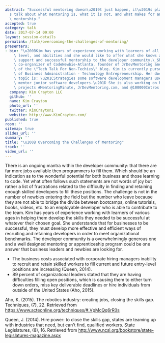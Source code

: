 ```yaml
---
abstract: "Successful mentoring doesn\u2019t just happen, it\u2019s planned. Let\u2019\
  s talk about what mentoring is, what it is not, and what makes for an effective\
  \ mentorship."
accepted: true
category: talk
date: 2017-07-14 09:00
layout: session-details
permalink: /talk/overcoming-the-challenges-of-mentoring/
presenters:
- bio: "\u200BKim has years of experience working with learners of all ages, skill\
    \ level, and abilities and she would like to offer what she knows about student\
    \ support and successful mentorship to the developer community.\_She is the past\
    \ co-organizer of CodeNewbie-Atlanta, founder of JrDevMentoring and the author\
    \ of the \"Tech Talk For Non-Techies\" blog. Kim is currently pursuing a Doctors\
    \ of Business Administration - Technology Entrepreneurship. Her doctoral study\
    \ topic is: \u201CStrategies some software development managers use to effectively\
    \ mentor junior software developers.\u201D She is also working on her passion\
    \ projects #MentoringMinute, JrDevMentoring.com, and @100000Intros "
  company: Kim Crayton LLC
  github: ''
  name: Kim Crayton
  photo_url: ''
  twitter: KimCrayton1
  website: http://www.KimCrayton.com/
published: true
room: ''
sitemap: true
slides_url: ''
summary: ''
title: "\u200B Overcoming the Challenges of Mentoring"
track: ''
video_url: ''
---
```


​There is an ongoing mantra within the developer community: that there are far more jobs available then programmers to fill them. Which should be an indication as to the wonderful potential for both business and those learning to code. Yet what often follows such statements are not words of joy but rather a list of frustrations related to the difficulty in finding and retaining enough skilled developers to fill these positions. 
The challenge is not in the number of newbies entering the field but the number who leave because they are not able to bridge the divide between bootcamps, online tutorials, books, videos, etc. to an employable developer who is able to contribute to the team. 
Kim has years of experience working with learners of various ages in helping them develop the skills they needed to be successful at whatever their chosen goal. She understands that for businesses to be successful, they must develop more effective and efficient ways of recruiting and retaining developers in order to meet organizational benchmarks. 
The developer community is a overwhelmingly generous one and a well designed mentoring or apprenticeship program could be one answer that business leaders and newbies are looking for.

- The business costs associated with corporate hiring managers inability to recruit and retain skilled workers to fill current and future entry-level positions are increasing (Queen, 2014). 
- 89 percent of organizational leaders stated that they are having difficulties filling open positions, which is causing them to either turn down orders, miss key deliverable deadlines or hire individuals from outside of the United States (Aho, 2015). 

Aho, K. (2015). The robotics industry: creating jobs, closing the skills gap. Techniques, (7), 22. Retrieved from https://www.acteonline.org/techniques/#.VpMcQq6rR0s

Queen, J. (2014). Hire power: to close the skills gap, states are teaming up with industries that need, but can't find, qualified workers. State Legislatures, (8), 16. Retrieved from http://www.ncsl.org/bookstore/state-legislatures-magazine.aspx

